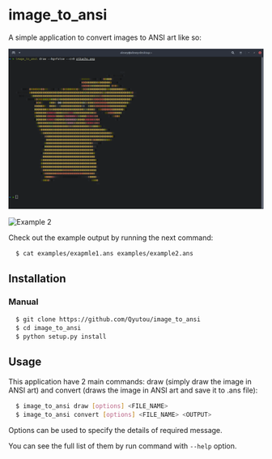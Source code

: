 # image_to_ansi
A simple application to convert images to ANSI art like so:

![Example 1](https://github.com/Qyutou/image_to_ansi/blob/main/example/example1.png)

![Example 2](https://github.com/Qyutou/image_to_ansi/blob/main/example/example2.png)

Check out the example output by running the next command:
```bash
  $ cat examples/exapmle1.ans examples/example2.ans
```
## Installation
### Manual
```bash
  $ git clone https://github.com/Qyutou/image_to_ansi
  $ cd image_to_ansi
  $ python setup.py install
```

## Usage
This application have 2 main commands: draw (simply draw the image in ANSI art) 
and convert (draws the image in ANSI art and save it to .ans file):
```bash
  $ image_to_ansi draw [options] <FILE_NAME>
  $ image_to_ansi convert [options] <FILE_NAME> <OUTPUT>
```
Options can be used to specify the details of required message. 

You can see the full list of them by run command with ``--help`` option.
